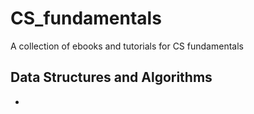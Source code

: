 # CS_fundamentals

A collection of ebooks and tutorials for CS fundamentals 

## Data Structures and Algorithms

* 